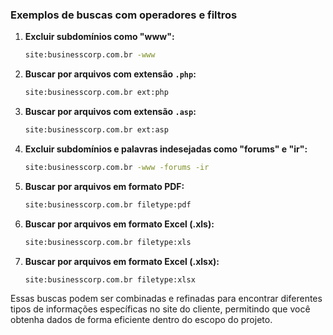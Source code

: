 
### Exemplos de buscas com operadores e filtros

1. **Excluir subdomínios como "www":**
   ```bash
   site:businesscorp.com.br -www
   ```

2. **Buscar por arquivos com extensão `.php`:**
   ```bash
   site:businesscorp.com.br ext:php
   ```

3. **Buscar por arquivos com extensão `.asp`:**
   ```bash
   site:businesscorp.com.br ext:asp
   ```

4. **Excluir subdomínios e palavras indesejadas como "forums" e "ir":**
   ```bash
   site:businesscorp.com.br -www -forums -ir
   ```

5. **Buscar por arquivos em formato PDF:**
   ```bash
   site:businesscorp.com.br filetype:pdf
   ```

6. **Buscar por arquivos em formato Excel (.xls):**
   ```bash
   site:businesscorp.com.br filetype:xls
   ```

7. **Buscar por arquivos em formato Excel (.xlsx):**
   ```bash
   site:businesscorp.com.br filetype:xlsx
   ```

Essas buscas podem ser combinadas e refinadas para encontrar diferentes tipos de informações específicas no site do cliente, permitindo que você obtenha dados de forma eficiente dentro do escopo do projeto.